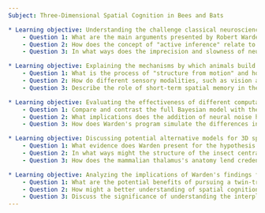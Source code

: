 ```yaml
---
Subject: Three-Dimensional Spatial Cognition in Bees and Bats

* Learning objective: Understanding the challenge classical neuroscience faces in modeling 3D spatial cognition.
    - Question 1: What are the main arguments presented by Robert Warden against the classical neuroscience perspective on spatial cognition?
    - Question 2: How does the concept of "active inference" relate to the acquisition of 3D spatial understanding in small animals?
    - Question 3: In what ways does the imprecision and slowness of neurons pose a challenge for representing 3D space according to Warden's findings?

* Learning objective: Explaining the mechanisms by which animals build 3D models from 2D sensory data.
    - Question 1: What is the process of "structure from motion" and how does it facilitate the construction of 3D spatial models in animals?
    - Question 2: How do different sensory modalities, such as vision and echolocation, contribute to an animal's spatial cognition?
    - Question 3: Describe the role of short-term spatial memory in the model developed by Warden for understanding 3D space.

* Learning objective: Evaluating the effectiveness of different computational models for simulating 3D spatial cognition.
    - Question 1: Compare and contrast the full Bayesian model with the dynamic object tracking model in terms of their computational efficiency and accuracy in representing spatial cognition.
    - Question 2: What implications does the addition of neural noise have on the performance of the tracking model used in the demonstration program?
    - Question 3: How does Warden's program simulate the differences in spatial cognition between bees and bats, and what insights does it provide into their respective navigation strategies?

* Learning objective: Discussing potential alternative models for 3D spatial cognition.
    - Question 1: What evidence does Warden present for the hypothesis of wave storage in the brain, and how does this challenge traditional neural models?
    - Question 2: In what ways might the structure of the insect central body support the hypothesis of wave-based spatial representation?
    - Question 3: How does the mammalian thalamus's anatomy lend credence to the idea of a wave storage mechanism for spatial cognition?

* Learning objective: Analyzing the implications of Warden's findings for future research in neuroscience.
    - Question 1: What are the potential benefits of pursuing a twin-track research program focusing on both neural models and hybrid wave-neural models for spatial cognition?
    - Question 2: How might a better understanding of spatial cognition in insects and mammals inform our approach to artificial intelligence and robotics?
    - Question 3: Discuss the significance of understanding the interplay between movement and sensory perception in enhancing our knowledge of animal navigation strategies.
---
```

